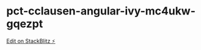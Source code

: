 # pct-cclausen-angular-ivy-mc4ukw-gqezpt

[Edit on StackBlitz ⚡️](https://stackblitz.com/edit/pct-cclausen-angular-ivy-mc4ukw-gqezpt)